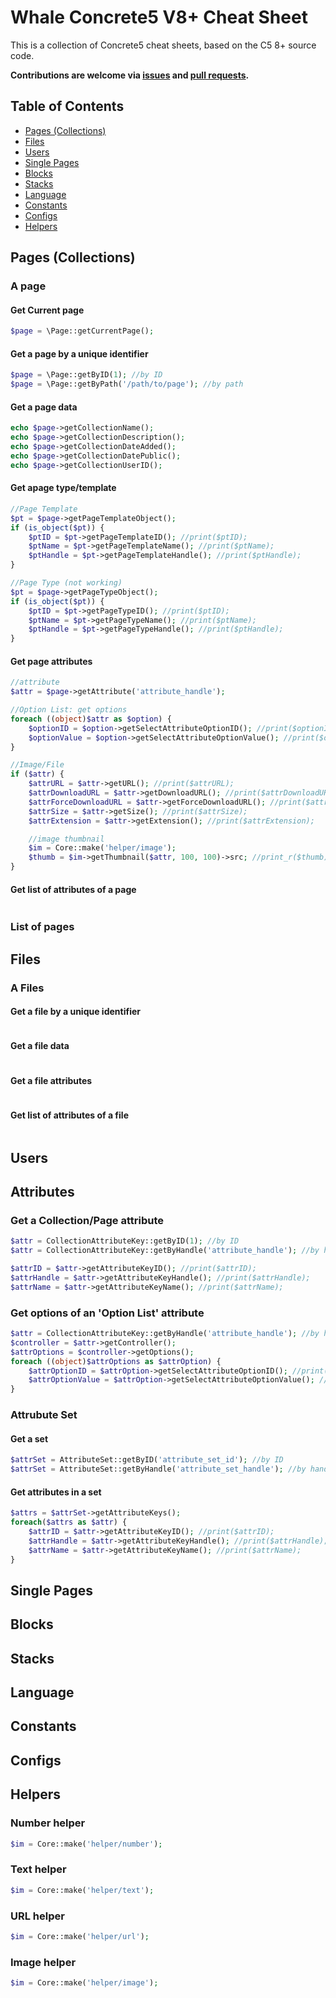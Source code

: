 # Whale Concrete5 V8+ Cheat Sheet

This is a collection of Concrete5 cheat sheets, based on the C5 8+ source code. 

**Contributions are welcome via [issues](https://github.com/shahroq/whale_c5_cheat_sheet/issues) and [pull requests](https://github.com/shahroq/whale_c5_cheat_sheet/pulls).**

## Table of Contents
* [Pages (Collections)](#pages)
* [Files](#files)
* [Users](#users)
* [Single Pages](#single-pages)
* [Blocks](#blocks)
* [Stacks](#stacks)
* [Language](#language)
* [Constants](#constants)
* [Configs](#configs)
* [Helpers](#helpers)

## Pages (Collections)

### A page

#### Get Current page
```PHP
$page = \Page::getCurrentPage();
```
#### Get a page by a unique identifier
```PHP
$page = \Page::getByID(1); //by ID
$page = \Page::getByPath('/path/to/page'); //by path
```
#### Get a page data
```PHP
echo $page->getCollectionName();
echo $page->getCollectionDescription();
echo $page->getCollectionDateAdded();
echo $page->getCollectionDatePublic();
echo $page->getCollectionUserID();
```

#### Get apage type/template
```PHP
//Page Template
$pt = $page->getPageTemplateObject();
if (is_object($pt)) {
    $ptID = $pt->getPageTemplateID(); //print($ptID);
    $ptName = $pt->getPageTemplateName(); //print($ptName);
    $ptHandle = $pt->getPageTemplateHandle(); //print($ptHandle);
}        

//Page Type (not working)
$pt = $page->getPageTypeObject();
if (is_object($pt)) {
    $ptID = $pt->getPageTypeID(); //print($ptID);
    $ptName = $pt->getPageTypeName(); //print($ptName);
    $ptHandle = $pt->getPageTypeHandle(); //print($ptHandle);
}        
```

#### Get page attributes
```PHP
//attribute
$attr = $page->getAttribute('attribute_handle');

//Option List: get options
foreach ((object)$attr as $option) {
    $optionID = $option->getSelectAttributeOptionID(); //print($optionID);
    $optionValue = $option->getSelectAttributeOptionValue(); //print($optionValue);
}

//Image/File
if ($attr) {
    $attrURL = $attr->getURL(); //print($attrURL);
    $attrDownloadURL = $attr->getDownloadURL(); //print($attrDownloadURL);
    $attrForceDownloadURL = $attr->getForceDownloadURL(); //print($attrForceDownloadURL);
    $attrSize = $attr->getSize(); //print($attrSize);
    $attrExtension = $attr->getExtension(); //print($attrExtension);

    //image thumbnail
    $im = Core::make('helper/image');
    $thumb = $im->getThumbnail($attr, 100, 100)->src; //print_r($thumb);
}
```

#### Get list of attributes of a page
```PHP

```



### List of pages



## Files
### A Files

#### Get a file by a unique identifier
```PHP
```
#### Get a file data
```PHP
```
#### Get a file attributes
```PHP
```
#### Get list of attributes of a file
```PHP

```


## Users

## Attributes

### Get a Collection/Page attribute
```PHP
$attr = CollectionAttributeKey::getByID(1); //by ID
$attr = CollectionAttributeKey::getByHandle('attribute_handle'); //by handle

$attrID = $attr->getAttributeKeyID(); //print($attrID);
$attrHandle = $attr->getAttributeKeyHandle(); //print($attrHandle);
$attrName = $attr->getAttributeKeyName(); //print($attrName);
```
### Get options of an 'Option List' attribute
```PHP
$attr = CollectionAttributeKey::getByHandle('attribute_handle'); //by handle
$controller = $attr->getController();
$attrOptions = $controller->getOptions();
foreach ((object)$attrOptions as $attrOption) {
    $attrOptionID = $attrOption->getSelectAttributeOptionID(); //print($attrOptionID);
    $attrOptionValue = $attrOption->getSelectAttributeOptionValue(); //print($attrOptionValue);
}
```

### Attrubute Set

#### Get a set
```PHP
$attrSet = AttributeSet::getByID('attribute_set_id'); //by ID
$attrSet = AttributeSet::getByHandle('attribute_set_handle'); //by handle
```
#### Get attributes in a set
```PHP
$attrs = $attrSet->getAttributeKeys();
foreach($attrs as $attr) {
    $attrID = $attr->getAttributeKeyID(); //print($attrID);
    $attrHandle = $attr->getAttributeKeyHandle(); //print($attrHandle);
    $attrName = $attr->getAttributeKeyName(); //print($attrName);
}
```


## Single Pages


## Blocks


## Stacks


## Language


## Constants


## Configs


## Helpers

### Number helper
```PHP
$im = Core::make('helper/number');
```

### Text helper
```PHP
$im = Core::make('helper/text');
```

### URL helper
```PHP
$im = Core::make('helper/url');
```

### Image helper
```PHP
$im = Core::make('helper/image');
```
